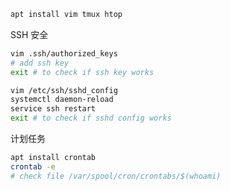 
```bash
apt install vim tmux htop
```

SSH 安全

```bash
vim .ssh/authorized_keys
# add ssh key
exit # to check if ssh key works

vim /etc/ssh/sshd_config
systemctl daemon-reload
service ssh restart
exit # to check if sshd config works
```

计划任务

```bash
apt install crontab
crontab -e
# check file /var/spool/cron/crontabs/$(whoami)
```
